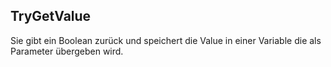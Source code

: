## TryGetValue
Sie gibt ein Boolean zurück und speichert die Value in einer Variable die als Parameter übergeben wird.